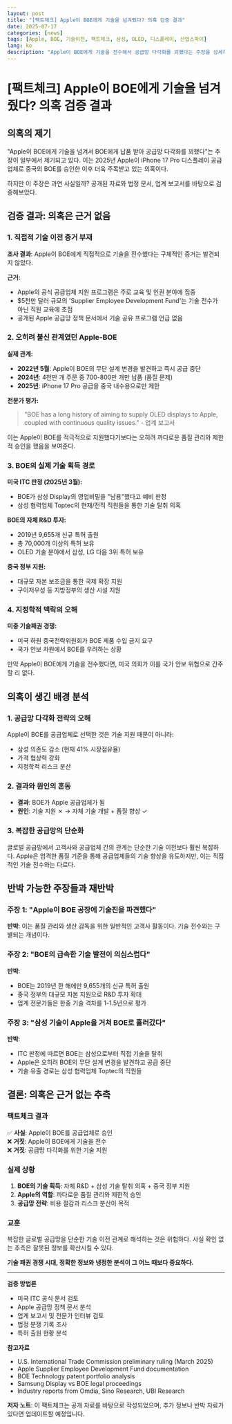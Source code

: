 ```yaml
---
layout: post
title: "[팩트체크] Apple이 BOE에게 기술을 넘겨줬다? 의혹 검증 결과"
date: 2025-07-17
categories: [news]
tags: [Apple, BOE, 기술이전, 팩트체크, 삼성, OLED, 디스플레이, 산업스파이]
lang: ko
description: "Apple이 BOE에게 기술을 전수해서 공급망 다각화를 꾀했다는 주장을 상세히 검증. 실제 기술 획득 경로와 증거들을 바탕으로 의혹의 진실을 파헤쳐봅니다."
---
```


# [팩트체크] Apple이 BOE에게 기술을 넘겨줬다? 의혹 검증 결과

## 의혹의 제기

"Apple이 BOE에게 기술을 넘겨서 BOE에게 납품 받아 공급망 다각화를 꾀했다"는 주장이 일부에서 제기되고 있다. 이는 2025년 Apple이 iPhone 17 Pro 디스플레이 공급업체로 중국의 BOE를 승인한 이후 더욱 주목받고 있는 의혹이다.

하지만 이 주장은 과연 사실일까? 공개된 자료와 법정 문서, 업계 보고서를 바탕으로 검증해보았다.

## 검증 결과: 의혹은 근거 없음

### 1. 직접적 기술 이전 증거 부재

**조사 결과**: Apple이 BOE에게 직접적으로 기술을 전수했다는 구체적인 증거는 발견되지 않았다.

**근거:**
- Apple의 공식 공급업체 지원 프로그램은 주로 교육 및 인권 분야에 집중
- $5천만 달러 규모의 'Supplier Employee Development Fund'는 기술 전수가 아닌 직원 교육에 초점
- 공개된 Apple 공급망 정책 문서에서 기술 공유 프로그램 언급 없음

### 2. 오히려 불신 관계였던 Apple-BOE

**실제 관계:**
- **2022년 5월**: Apple이 BOE의 무단 설계 변경을 발견하고 즉시 공급 중단
- **2024년**: 4천만 개 주문 중 700-800만 개만 납품 (품질 문제)
- **2025년**: iPhone 17 Pro 공급을 중국 내수용으로만 제한

**전문가 평가:**
> "BOE has a long history of aiming to supply OLED displays to Apple, coupled with continuous quality issues." - 업계 보고서

이는 Apple이 BOE를 적극적으로 지원했다기보다는 오히려 까다로운 품질 관리와 제한적 승인을 했음을 보여준다.

### 3. BOE의 실제 기술 획득 경로

**미국 ITC 판정 (2025년 3월):**
- BOE가 삼성 Display의 영업비밀을 "남용"했다고 예비 판정
- 삼성 협력업체 Toptec의 현재/전직 직원들을 통한 기술 탈취 의혹

**BOE의 자체 R&D 투자:**
- 2019년 9,655개 신규 특허 출원
- 총 70,000개 이상의 특허 보유
- OLED 기술 분야에서 삼성, LG 다음 3위 특허 보유

**중국 정부 지원:**
- 대규모 자본 보조금을 통한 국제 확장 지원
- 구이저우성 등 지방정부의 생산 시설 지원

### 4. 지정학적 맥락의 오해

**미중 기술패권 경쟁:**
- 미국 하원 중국전략위원회가 BOE 제품 수입 금지 요구
- 국가 안보 차원에서 BOE를 우려하는 상황

만약 Apple이 BOE에게 기술을 전수했다면, 미국 의회가 이를 국가 안보 위협으로 간주할 리 없다.

## 의혹이 생긴 배경 분석

### 1. 공급망 다각화 전략의 오해

Apple이 BOE를 공급업체로 선택한 것은 기술 지원 때문이 아니라:
- 삼성 의존도 감소 (현재 41% 시장점유율)
- 가격 협상력 강화
- 지정학적 리스크 분산

### 2. 결과와 원인의 혼동

- **결과**: BOE가 Apple 공급업체가 됨
- **원인**: 기술 지원 ✗ → 자체 기술 개발 + 품질 향상 ✓

### 3. 복잡한 공급망의 단순화

글로벌 공급망에서 고객사와 공급업체 간의 관계는 단순한 기술 이전보다 훨씬 복잡하다. Apple은 엄격한 품질 기준을 통해 공급업체들의 기술 향상을 유도하지만, 이는 직접적인 기술 전수와는 다르다.

## 반박 가능한 주장들과 재반박

### 주장 1: "Apple이 BOE 공장에 기술진을 파견했다"
**반박**: 이는 품질 관리와 생산 감독을 위한 일반적인 고객사 활동이다. 기술 전수와는 구별되는 개념이다.

### 주장 2: "BOE의 급속한 기술 발전이 의심스럽다"
**반박**: 
- BOE는 2019년 한 해에만 9,655개의 신규 특허 출원
- 중국 정부의 대규모 자본 지원으로 R&D 투자 확대
- 업계 전문가들은 한중 기술 격차를 1-1.5년으로 평가

### 주장 3: "삼성 기술이 Apple을 거쳐 BOE로 흘러갔다"
**반박**: 
- ITC 판정에 따르면 BOE는 삼성으로부터 직접 기술을 탈취
- Apple은 오히려 BOE의 무단 설계 변경을 발견하고 공급 중단
- 기술 유출 경로는 삼성 협력업체 Toptec의 직원들

## 결론: 의혹은 근거 없는 추측

### 팩트체크 결과

✅ **사실**: Apple이 BOE를 공급업체로 승인  
❌ **거짓**: Apple이 BOE에게 기술을 전수  
❌ **거짓**: 공급망 다각화를 위한 기술 지원  

### 실제 상황

1. **BOE의 기술 획득**: 자체 R&D + 삼성 기술 탈취 의혹 + 중국 정부 지원
2. **Apple의 역할**: 까다로운 품질 관리와 제한적 승인
3. **공급망 전략**: 비용 절감과 리스크 분산이 목적

### 교훈

복잡한 글로벌 공급망을 단순한 기술 이전 관계로 해석하는 것은 위험하다. 사실 확인 없는 추측은 잘못된 정보를 확산시킬 수 있다.

**기술 패권 경쟁 시대, 정확한 정보와 냉정한 분석이 그 어느 때보다 중요하다.**

---

**검증 방법론**
- 미국 ITC 공식 문서 검토
- Apple 공급망 정책 문서 분석
- 업계 보고서 및 전문가 인터뷰 검토
- 법정 분쟁 기록 조사
- 특허 출원 현황 분석

**참고자료**
- U.S. International Trade Commission preliminary ruling (March 2025)
- Apple Supplier Employee Development Fund documentation
- BOE Technology patent portfolio analysis
- Samsung Display vs BOE legal proceedings
- Industry reports from Omdia, Sino Research, UBI Research

**저자 노트**: 이 팩트체크는 공개 자료를 바탕으로 작성되었으며, 추가 정보나 반박 자료가 있다면 업데이트할 예정입니다.